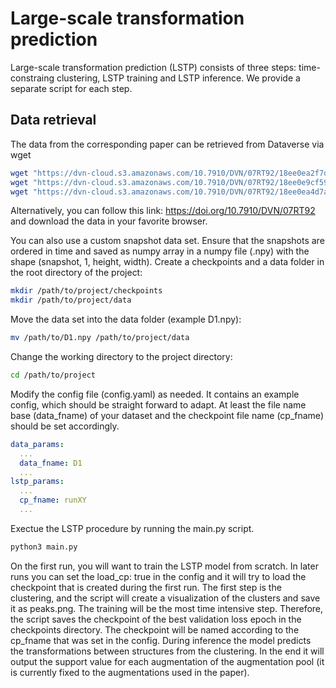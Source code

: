 # Large-scale transformation prediction
Large-scale transformation prediction (LSTP) consists of three steps: time-constraing clustering, LSTP training and LSTP inference. We provide a separate script for each step.

## Data retrieval
The data from the corresponding paper can be retrieved from Dataverse via wget

```bash
wget "https://dvn-cloud.s3.amazonaws.com/10.7910/DVN/07RT92/18ee0ea2f7d-7e024b0676ef?response-content-disposition=attachment%3B%20filename%2A%3DUTF-8%27%27D1_rbc_vertical.npy&response-content-type=application%2Foctet-stream&X-Amz-Algorithm=AWS4-HMAC-SHA256&X-Amz-Date=20240917T112715Z&X-Amz-SignedHeaders=host&X-Amz-Expires=3600&X-Amz-Credential=AKIAIEJ3NV7UYCSRJC7A%2F20240917%2Fus-east-1%2Fs3%2Faws4_request&X-Amz-Signature=a21875b2c9f00ee7cddbfe7a4b225c10cf7626f0861d4174d4c03639798c4fd7" -O D1.npy
wget "https://dvn-cloud.s3.amazonaws.com/10.7910/DVN/07RT92/18ee0e9cf59-6c494593a632?response-content-disposition=attachment%3B%20filename%2A%3DUTF-8%27%27D2_rbc_horizontal.npy&response-content-type=application%2Foctet-stream&X-Amz-Algorithm=AWS4-HMAC-SHA256&X-Amz-Date=20240917T113509Z&X-Amz-SignedHeaders=host&X-Amz-Expires=3600&X-Amz-Credential=AKIAIEJ3NV7UYCSRJC7A%2F20240917%2Fus-east-1%2Fs3%2Faws4_request&X-Amz-Signature=67246e13f3c96edd1d0279452f11febfe9e21163717834941fc4680aca1c8653" -O D2.npy
wget "https://dvn-cloud.s3.amazonaws.com/10.7910/DVN/07RT92/18ee0ea4d7a-4581600b0dfc?response-content-disposition=attachment%3B%20filename%2A%3DUTF-8%27%27D3_vkf.npy&response-content-type=application%2Foctet-stream&X-Amz-Algorithm=AWS4-HMAC-SHA256&X-Amz-Date=20240917T113530Z&X-Amz-SignedHeaders=host&X-Amz-Expires=3600&X-Amz-Credential=AKIAIEJ3NV7UYCSRJC7A%2F20240917%2Fus-east-1%2Fs3%2Faws4_request&X-Amz-Signature=e1c8b97eec46829b2b993397e1e3f055f2399e4956eb3fcb40d1906e37ca3c6d" -O D3.npy
```

Alternatively, you can follow this link: https://doi.org/10.7910/DVN/07RT92 and download the data in your favorite browser.

You can also use a custom snapshot data set. Ensure that the snapshots are ordered in time and saved as numpy array in a numpy file (.npy) with the shape (snapshot, 1, height, width). Create a checkpoints and a data folder in the root directory of the project:

```bash
mkdir /path/to/project/checkpoints
mkdir /path/to/project/data
```

Move the data set into the data folder (example D1.npy):
```bash
mv /path/to/D1.npy /path/to/project/data
```

Change the working directory to the project directory:

```bash
cd /path/to/project
```

Modify the config file (config.yaml) as needed. It contains an example config, which should be straight forward to adapt. At least the file name base (data_fname) of your dataset and the checkpoint file name (cp_fname) should be set accordingly.

```yaml
data_params:
  ...
  data_fname: D1
  ...
lstp_params:
  ...
  cp_fname: runXY
  ...
```

Exectue the LSTP procedure by running the main.py script.

```bash
python3 main.py
```

On the first run, you will want to train the LSTP model from scratch. In later runs you can set the load_cp: true in the config and it will try to load the checkpoint that is created during the first run.
The first step is the clustering, and the script will create a visualization of the clusters and save it as peaks.png.
The training will be the most time intensive step. Therefore, the script saves the checkpoint of the best validation loss epoch in the checkpoints directory. The checkpoint will be named according to the cp_fname that was set in the config.
During inference the model predicts the transformations between structures from the clustering. In the end it will output the support value for each augmentation of the augmentation pool (it is currently fixed to the augmentations used in the paper).

